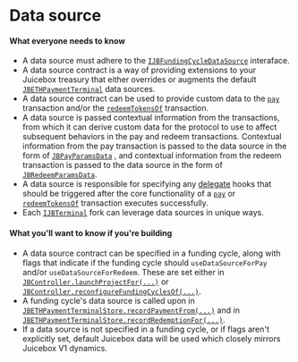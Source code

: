 # Data source

#### What everyone needs to know

* A data source must adhere to the [`IJBFundingCycleDataSource`](../../specifications/interfaces/ijbfundingcycledatasource.md) interaface.
* A data source contract is a way of providing extensions to your Juicebox treasury that either overrides or augments the default [`JBETHPaymentTerminal`](../../specifications/contracts/or-payment-terminals/jbethpaymentterminal/) data sources.
* A data source contract can be used to provide custom data to the [`pay`](../../specifications/contracts/or-payment-terminals/jbethpaymentterminal/write/pay.md) transaction and/or the [`redeemTokensOf`](../../specifications/contracts/or-payment-terminals/jbethpaymentterminal/write/redeemtokensof.md) transaction.
* A data source is passed contextual information from the transactions, from which it can derive custom data for the protocol to use to affect subsequent behaviors in the pay and redeem transactions. Contextual information from the pay transaction is passed to the data source in the form of [`JBPayParamsData`](../../specifications/data-structures/jbpayparamsdata.md) , and contextual information from the redeem transaction is passed to the data source in the form of [`JBRedeemParamsData`](../../specifications/data-structures/jbredeemparamsdata.md).
* A data source is responsible for specifying any [delegate](delegate.md) hooks that should be triggered after the core functionality of a [`pay`](../../specifications/contracts/or-payment-terminals/jbethpaymentterminal/write/pay.md) or [`redeemTokensOf`](../../specifications/contracts/or-payment-terminals/jbethpaymentterminal/write/redeemtokensof.md) transaction executes successfully.
* Each [`IJBTerminal`](../../specifications/interfaces/ijbterminal.md) fork can leverage data sources in unique ways.

#### What you'll want to know if you're building

* A data source contract can be specified in a funding cycle, along with flags that indicate if the funding cycle should `useDataSourceForPay` and/or `useDataSourceForRedeem`. These are set either in [`JBController.launchProjectFor(...)`](../../specifications/contracts/or-controllers/jbcontroller/write/launchprojectfor.md) or [`JBController.reconfigureFundingCyclesOf(...)`](../../specifications/contracts/or-controllers/jbcontroller/write/reconfigurefundingcyclesof.md).
* A funding cycle's data source is called upon in [`JBETHPaymentTerminalStore.recordPaymentFrom(...)`](../../specifications/contracts/or-payment-terminals/jbethpaymentterminalstore/write/recordpaymentfrom.md) and in [`JBETHPaymentTerminalStore.recordRedemptionFor(...)`](../../specifications/contracts/or-payment-terminals/jbethpaymentterminalstore/write/recordredemptionfor.md).
* If a data source is not specified in a funding cycle, or if flags aren't explicitly set, default Juicebox data will be used which closely mirrors Juicebox V1 dynamics.
